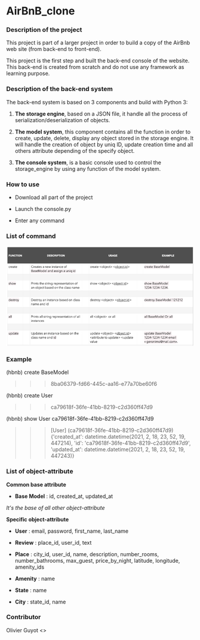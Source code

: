 # AirBnB_clone

### Description of the project

This project is part of a larger project in order to build a copy of the AirBnb web site (from back-end to front-end).

This project is the first step and built the back-end console of the website. This back-end is created from scratch and do not use any framework as learning purpose.

### Description of the back-end system
The back-end system is based on 3 components and build with Python 3:

1. **The storage engine**, based on a JSON file, it handle all the process of serialization/deserialization of objects.

2. **The model system**, this component contains all the function in order to create, update, delete, display any object stored in the storage engine. 
It will handle the creation of object by uniq ID, update creation time and all others attribute depending of the specify object.

3. **The console system**, is a basic console used to control the storage_engine by using any function of the model system.

### How to use
* Download all part of the project

* Launch the console.py

* Enter any command

### List of command
![GitHub function list](/img/Function_list.png)
 
### Example

(hbnb) create BaseModel
>>> 8ba06379-fd66-445c-aa16-e77a70be60f6

(hbnb) create User
>>> ca79618f-36fe-41bb-8219-c2d360ff47d9

(hbnb) show User ca79618f-36fe-41bb-8219-c2d360ff47d9
>>> [User] (ca79618f-36fe-41bb-8219-c2d360ff47d9) {'created_at': datetime.datetime(2021, 2, 18, 23, 52, 19, 447214), 'id': 'ca79618f-36fe-41bb-8219-c2d360ff47d9', 'updated_at': datetime.datetime(2021, 2, 18, 23, 52, 19, 447243)}
### List of object-attribute

**Common base attribute**

* **Base Model** : id, created_at, updated_at

*It's the base of all other object-attribute*

**Specific object-attribute**

* **User** : email, password, first_name, last_name

* **Review** : place_id, user_id, text

* **Place** : city_id, user_id, name, description, number_rooms, number_bathrooms, max_guest, price_by_night, latitude, longitude, amenity_ids

* **Amenity** : name

* **State** : name

* **City** : state_id, name

### Contributor
Olivier Guyot <>
